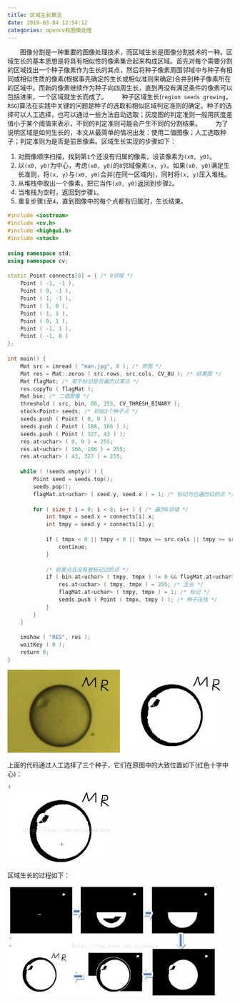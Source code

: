 ```yaml
---
title: 区域生长算法
date: 2019-03-04 12:54:12
categories: opencv和图像处理
---
```

&emsp;&emsp;图像分割是一种重要的图像处理技术，而区域生长是图像分割技术的一种。区域生长的基本思想是将具有相似性的像素集合起来构成区域。首先对每个需要分割的区域找出一个种子像素作为生长的其点，然后将种子像素周围邻域中与种子有相同或相似性质的像素(根据事先确定的生长或相似准则来确定)合并到种子像素所在的区域中。而新的像素继续作为种子向四周生长，直到再没有满足条件的像素可以包括进来，一个区域就生长而成了。
&emsp;&emsp;种子区域生长(`region seeds growing`，`RSG`)算法在实践中关键的问题是种子的选取和相似区域判定准则的确定。种子的选择可以人工选择，也可以通过一些方法自动选取；灰度图的判定准则一般用灰度差值小于某个阈值来表示，不同的判定准则可能会产生不同的分割结果。
&emsp;&emsp;为了说明区域是如何生长的，本文从最简单的情况出发：使用二值图像；人工选取种子；判定准则为是否是前景像素。区域生长实现的步骤如下：

1. 对图像顺序扫描，找到第`1`个还没有归属的像素，设该像素为`(x0, y0)`。
2. 以`(x0, y0)`为中心，考虑`(x0, y0)`的`8`邻域像素`(x, y)`。如果`(x0, y0)`满足生长准则，将`(x, y)`与`(x0, y0)`合并(在同一区域内)，同时将`(x, y)`压入堆栈。
3. 从堆栈中取出一个像素，把它当作`(x0, y0)`返回到步骤`2`。
4. 当堆栈为空时，返回到步骤`1`。
5. 重复步骤`1`至`4`，直到图像中的每个点都有归属时，生长结束。

``` cpp
#include <iostream>
#include <cv.h>
#include <highgui.h>
#include <stack>
​
using namespace std;
using namespace cv;
​
static Point connects[8] = { /* 8邻域 */
    Point ( -1, -1 ),
    Point ( 0, -1 ),
    Point ( 1, -1 ),
    Point ( 1, 0 ),
    Point ( 1, 1 ),
    Point ( 0, 1 ),
    Point ( -1, 1 ),
    Point ( -1, 0 )
};
​
int main() {
    Mat src = imread ( "man.jpg", 0 ); /* 原图 */
    Mat res = Mat::zeros ( src.rows, src.cols, CV_8U ); /* 结果图 */
    Mat flagMat; /* 用于标记是否遍历过某点 */
    res.copyTo ( flagMat );
    Mat bin; /* 二值图像 */
    threshold ( src, bin, 80, 255, CV_THRESH_BINARY );
    stack<Point> seeds; /* 初始3个种子点 */
    seeds.push ( Point ( 0, 0 ) );
    seeds.push ( Point ( 186, 166 ) );
    seeds.push ( Point ( 327, 43 ) );
    res.at<uchar> ( 0, 0 ) = 255;
    res.at<uchar> ( 166, 186 ) = 255;
    res.at<uchar> ( 43, 327 ) = 255;
​
    while ( !seeds.empty() ) {
        Point seed = seeds.top();
        seeds.pop();
        flagMat.at<uchar> ( seed.y, seed.x ) = 1; /* 标记为已遍历过的点 */
​
        for ( size_t i = 0; i < 8; i++ ) { /* 遍历8邻域 */
            int tmpx = seed.x + connects[i].x;
            int tmpy = seed.y + connects[i].y;
​
            if ( tmpx < 0 || tmpy < 0 || tmpx >= src.cols || tmpy >= src.rows ) {
                continue;
            }
​
            /* 前景点且没有被标记过的点 */
            if ( bin.at<uchar> ( tmpy, tmpx ) != 0 && flagMat.at<uchar> ( tmpy, tmpx ) == 0 ) {
                res.at<uchar> ( tmpy, tmpx ) = 255; /* 生长 */
                flagMat.at<uchar> ( tmpy, tmpx ) = 1; /* 标记 */
                seeds.push ( Point ( tmpx, tmpy ) ); /* 种子压栈 */
            }
        }
    }
​
    imshow ( "RES", res );
    waitKey ( 0 );
    return 0;
}
```

<img src="./区域生长算法/1.png" height="186" width="480">

上面的代码通过人工选择了三个种子，它们在原图中的大致位置如下(红色十字中心)：

<img src="./区域生长算法/2.png" height="176" width="228">

区域生长的过程如下：

<img src="./区域生长算法/3.png" height="248" width="473">